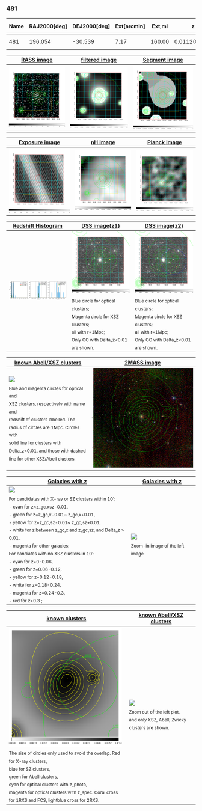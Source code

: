 <div STYLE="page-break-after: always;"></div>

### 481

|Name|RAJ2000[deg]|DEJ2000[deg] |Ext[arcmin]| Ext,ml | z | z_src| C|GC(XSZ,Delta_z<0.01)| GC(OPT,Delta_z<0.01)|GC| R_sig[arcmin] | R500[arcmin] | R500[Mpc]| CRsig[c/s] | CR500[c/s] |L500[1E44 erg/s]|F500[1E-12 erg/s/cm^2]| M500[1E14 Msun]|Tx[keV]|Cnt_sig|Beta|Rc[arcmin]|Comment|Alias|
|---|---|---|---|---|---|------|---|--------|---------|----------|---|---|---|---|---|---|---|---|---|---|---|---|---|---|
|481| 196.054| -30.539| 7.17| 160.00| 0.0112(0.005)| z1, z_xsz| B| MCXC| N| MCXC, N| 20.750| 32.569| 0.448| 0.470(0.080)| 0.520(0.088)| 0.018(0.002)| 6.496(0.849)| 0.26(0.02)| 0.93(0.04)| 166.2| 0.951(-0.063+0.036)| 10.282(-0.801+0.593)| -| k559|

|[RASS image](../image/481/481_img.pdf)|[filtered image](../image/481/481_fil.pdf)|[Segment image](../image/481/481_seg.pdf)|
|-------------------|--------------------|-------------------|
| <img src="../image/481/481_img.png" width="300">  | <img src="../image/481/481_fil.png" width="300">   | <img src="../image/481/481_seg.png" width="300">  |

|[Exposure image](../image/481/481_mex.pdf)| [nH image](../image/481/481_nh.pdf)| [Planck image](../image/481/481_p.pdf)|
|-------------------|--------------------|-------------------|
|<img src="../image/481/481_mex.png" width="300">   | <img src="../image/481/481_nh.png" width="300">    | <img src="../image/481/481_p.png" width="300"> |

|[Redshift Histogram](../image/481/481_zg.pdf) | [DSS image(z1)](../image/481/481_dss_z1.pdf)      |  [DSS image(z2)](../image/481/481_dss_z2.pdf)    |
|-------------------|--------------------|-------------------|
|<img src="../image/481/481_zg.png" width="300"> |<img src="../image/481/481_dss_z1.png" width="300"> <sub><br>Blue circle for optical clusters; <br>Magenta circle for XSZ clusters; <br>all with r=1Mpc; <br>Only GC with Delta_z<0.01 are shown. </sub>| <img src="../image/481/481_dss_z2.png" width="300"><sub><br>Blue circle for optical clusters; <br>Magenta circle for XSZ clusters; <br>all with r=1Mpc; <br>Only GC with Delta_z<0.01 are shown. </sub> |

|[known Abell/XSZ clusters](../image/481/481_m.pdf) | [2MASS image](../image/481/481_2mass.pdf)      |
|-------------------|-------------------|
|<img src=../image/481/481_m.png width="300"> <br><sub>Blue and magenta circles for optical and <br>XSZ clusters, respectively with name and <br>redshift of clusters labelled. The <br>radius of circles are 1Mpc. Circles with <br>solid line for clusters with <br>Delta_z<0.01, and those with dashed <br>line for other XSZ/Abell clusters.        </sub>|<img src="../image/481/481_2mass.png" width="300">  |

|[Galaxies with z](../image/481/481_opt_ned.pdf) |[Galaxies with z](../image/481/481_opt_ned_zoom.pdf) |
|-------------------|-------------------|
| <img src=../image/481/481_opt_ned.png width="300"> <br><sub> For candidates with X-ray or SZ clusters within 10': <br> - cyan for z<z_gc,xsz-0.01, <br> - green for z=z_gc,x-0.01~ z_gc,x+0.01, <br> - yellow for z=z_gc,sz-0.01~ z_gc,sz+0.01, <br> - white for z between z_gc,x and z_gc,sz, and Delta_z > 0.01, <br> - magenta for other galaxies; <br>For candiates with no XSZ clusters in 10': <br> - cyan for z=0-0.06, <br> - green for z=0.06-0.12, <br> - yellow for z=0.12-0.18, <br> - white for z=0.18-0.24, <br> - magenta for z=0.24-0.3, <br> - red for z>0.3 ;  </sub>|<img src=../image/481/481_opt_ned_zoom.png width="300">  <br><sub> Zoom-in image of the left image</sub>|

|[known clusters](../image/481/481_gc.pdf) |[known Abell/XSZ clusters](../image/481/481_gc_large.pdf) |
|-------------------|-------------------|
| <img src=../image/481/481_gc.png width="300"> <br><sub> The size of circles only used to avoid the overlap. Red for X-ray clusters, <br> blue for SZ clusters, <br> green for Abell clusters, <br> cyan for optical clusters with z_photo, <br> magenta for optical clusters with z_spec. Coral cross for 1RXS and FCS, lightblue cross for 2RXS. </sub>|<img src=../image/481/481_gc_large.png width="300"> <br><sub> Zoom out of the left plot, <br> and only XSZ, Abell, Zwicky clusters are shown. </sub> |



